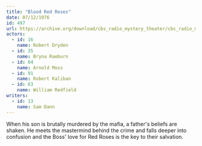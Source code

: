 ```yaml
---
title: "Blood Red Roses"
date: 07/12/1976
id: 497
url: https://archive.org/download/cbs_radio_mystery_theater/cbs_radio_mystery_theater-0451-0500.zip/cbs_radio_mystery_theater-0451-0500%2Fcbsrmt_0497_blood_red_roses.mp3
actors:  
  - id: 16
    name: Robert Dryden  
  - id: 35
    name: Bryna Raeburn  
  - id: 64
    name: Arnold Moss  
  - id: 91
    name: Robert Kaliban  
  - id: 63
    name: William Redfield
writers:  
  - id: 13
    name: Sam Dann
---
```

When his son is brutally murdered by the mafia, a father's beliefs are shaken. He meets the mastermind behind the crime and falls deeper into confusion and the Boss' love for Red Roses is the key to their salvation.